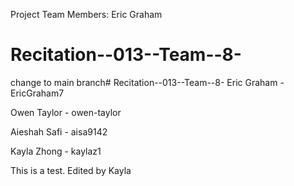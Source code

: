 Project Team Members: Eric Graham
# Recitation--013--Team--8-
change to main branch# Recitation--013--Team--8-
Eric Graham - EricGraham7

Owen Taylor - owen-taylor

Aieshah Safi - aisa9142

Kayla Zhong - kaylaz1

This is a test.
Edited by Kayla
